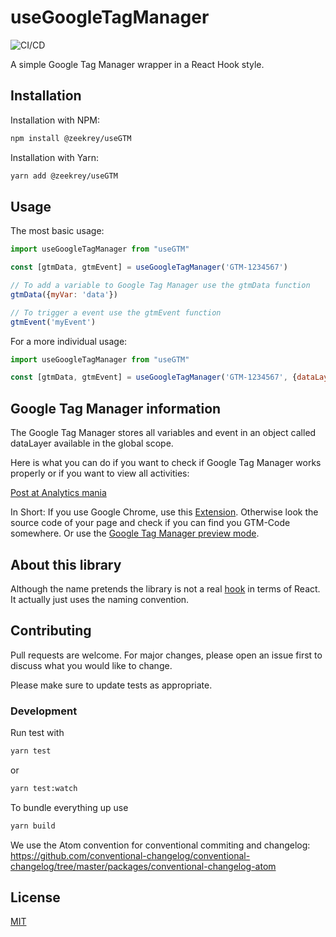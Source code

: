 # useGoogleTagManager

![CI/CD](https://github.com/zeekrey/useGoogleTagManager/workflows/CI/CD/badge.svg)

A simple Google Tag Manager wrapper in a React Hook style.

## Installation

Installation with NPM:

```bash
npm install @zeekrey/useGTM
```

Installation with Yarn:

```bash
yarn add @zeekrey/useGTM
```

## Usage

The most basic usage:

```javascript
import useGoogleTagManager from "useGTM"

const [gtmData, gtmEvent] = useGoogleTagManager('GTM-1234567')

// To add a variable to Google Tag Manager use the gtmData function
gtmData({myVar: 'data'})

// To trigger a event use the gtmEvent function
gtmEvent('myEvent') 
```

For a more individual usage:

```javascript
import useGoogleTagManager from "useGTM"

const [gtmData, gtmEvent] = useGoogleTagManager('GTM-1234567', {dataLayerName: 'myDataLayerName'})
```

## Google Tag Manager information
The Google Tag Manager stores all variables and event in an object called dataLayer available in the global scope.

Here is what you can do if you want to check if Google Tag Manager works properly or if you want to view all activities:

[Post at Analytics mania](https://www.analyticsmania.com/post/how-to-check-if-google-tag-manager-is-working/)

In Short: If you use Google Chrome, use this [Extension](https://chrome.google.com/webstore/detail/tag-assistant-by-google/kejbdjndbnbjgmefkgdddjlbokphdefk). Otherwise look the source code of your page and check if you can find you GTM-Code somewhere. Or use the [Google Tag Manager preview mode](https://support.google.com/tagmanager/answer/6107056).

## About this library
Although the name pretends the library is not a real [hook](https://reactjs.org/docs/hooks-rules.html) in terms of React. It actually just uses the naming convention.

## Contributing
Pull requests are welcome. For major changes, please open an issue first to discuss what you would like to change.

Please make sure to update tests as appropriate.

### Development
Run test with
```bash
yarn test
```

or
```bash
yarn test:watch
```

To bundle everything up use

```bash
yarn build
```

We use the Atom convention for conventional commiting and changelog: https://github.com/conventional-changelog/conventional-changelog/tree/master/packages/conventional-changelog-atom

## License
[MIT](https://choosealicense.com/licenses/mit/)